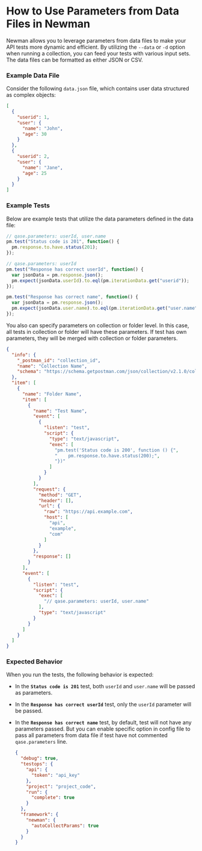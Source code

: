 # How to Use Parameters from Data Files in Newman

Newman allows you to leverage parameters from data files to make your API tests more dynamic and efficient. By utilizing
the `--data` or `-d` option when running a collection, you can feed your tests with various input sets. The data files
can be formatted as either JSON or CSV.

### Example Data File

Consider the following `data.json` file, which contains user data structured as complex objects:

```json
[
  {
    "userid": 1,
    "user": {
      "name": "John",
      "age": 30
    }
  },
  {
    "userid": 2,
    "user": {
      "name": "Jane",
      "age": 25
    }
  }
]
```

### Example Tests

Below are example tests that utilize the data parameters defined in the data file:

```javascript
// qase.parameters: userId, user.name
pm.test("Status code is 201", function() {
  pm.response.to.have.status(201);
});

// qase.parameters: userId
pm.test("Response has correct userId", function() {
  var jsonData = pm.response.json();
  pm.expect(jsonData.userId).to.eql(pm.iterationData.get("userid"));
});

pm.test("Response has correct name", function() {
  var jsonData = pm.response.json();
  pm.expect(jsonData.user.name).to.eql(pm.iterationData.get("user.name"));
});
```

You also can specify parameters on collection or folder level. In this case, all tests in collection or folder will have
these parameters. If test has own parameters, they will be merged with collection or folder parameters.

```json
{
  "info": {
    "_postman_id": "collection_id",
    "name": "Collection Name",
    "schema": "https://schema.getpostman.com/json/collection/v2.1.0/collection.json"
  },
  "item": [
    {
      "name": "Folder Name",
      "item": [
        {
          "name": "Test Name",
          "event": [
            {
              "listen": "test",
              "script": {
                "type": "text/javascript",
                "exec": [
                  "pm.test('Status code is 200', function () {",
                  "    pm.response.to.have.status(200);",
                  "})"
                ]
              }
            }
          ],
          "request": {
            "method": "GET",
            "header": [],
            "url": {
              "raw": "https://api.example.com",
              "host": [
                "api",
                "example",
                "com"
              ]
            }
          },
          "response": []
        }
      ],
      "event": [
        {
          "listen": "test",
          "script": {
            "exec": [
              "// qase.parameters: userId, user.name"
            ],
            "type": "text/javascript"
          }
        }
      ]
    }
  ]
}
```

### Expected Behavior

When you run the tests, the following behavior is expected:

- In the **`Status code is 201`** test, both `userId` and `user.name` will be passed as parameters.
- In the **`Response has correct userId`** test, only the `userId` parameter will be passed.
- In the **`Response has correct name`** test, by default, test will not have any parameters passed. But you can enable
  specific option in config file to pass all parameters from data file if test have not commented `qase.parameters`
  line.

  ```json
  {
    "debug": true,
    "testops": {
      "api": {
        "token": "api_key"
      },
      "project": "project_code",
      "run": {
        "complete": true
      }
    },
    "framework": {
      "newman": {
        "autoCollectParams": true
      }   
    }
  }
  ```

